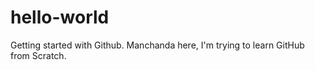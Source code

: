 # hello-world
Getting started with Github.
Manchanda here, I'm trying to learn GitHub from Scratch.
